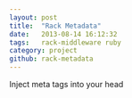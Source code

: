 ```yaml
---
layout: post
title:  "Rack Metadata"
date:   2013-08-14 16:12:32
tags:   rack-middleware ruby
category: project
github: rack-metadata
---
```


Inject meta tags into your head
